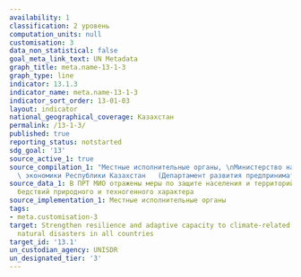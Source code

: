 ```yaml
---
availability: 1
classification: 2 уровень
computation_units: null
customisation: 3
data_non_statistical: false
goal_meta_link_text: UN Metadata
graph_title: meta.name-13-1-3
graph_type: line
indicator: 13.1.3
indicator_name: meta.name-13-1-3
indicator_sort_order: 13-01-03
layout: indicator
national_geographical_coverage: Казахстан
permalink: /13-1-3/
published: true
reporting_status: notstarted
sdg_goal: '13'
source_active_1: true
source_compilation_1: "Местные исполнительные органы, \nМинистерство национальной\
  \ экономики Республики Казахстан   (Департамент развития предпринимательства)"
source_data_1: В ПРТ МИО отражены меры по защите населения и территорий от  стихийных
  бедствий природного и техногенного характера
source_implementation_1: Местные исполнительные органы
tags:
- meta.customisation-3
target: Strengthen resilience and adaptive capacity to climate-related hazards and
  natural disasters in all countries
target_id: '13.1'
un_custodian_agency: UNISDR
un_designated_tier: '3'
---
```

